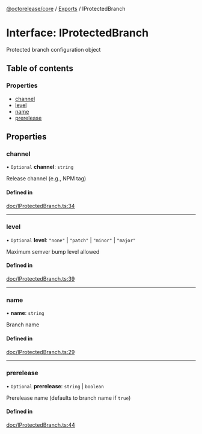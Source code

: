 [@octorelease/core](../README.md) / [Exports](../modules.md) / IProtectedBranch

# Interface: IProtectedBranch

Protected branch configuration object

## Table of contents

### Properties

- [channel](IProtectedBranch.md#channel)
- [level](IProtectedBranch.md#level)
- [name](IProtectedBranch.md#name)
- [prerelease](IProtectedBranch.md#prerelease)

## Properties

### channel

• `Optional` **channel**: `string`

Release channel (e.g., NPM tag)

#### Defined in

[doc/IProtectedBranch.ts:34](https://github.com/zowe-actions/octorelease/blob/3eb8460/packages/core/src/doc/IProtectedBranch.ts#L34)

___

### level

• `Optional` **level**: ``"none"`` \| ``"patch"`` \| ``"minor"`` \| ``"major"``

Maximum semver bump level allowed

#### Defined in

[doc/IProtectedBranch.ts:39](https://github.com/zowe-actions/octorelease/blob/3eb8460/packages/core/src/doc/IProtectedBranch.ts#L39)

___

### name

• **name**: `string`

Branch name

#### Defined in

[doc/IProtectedBranch.ts:29](https://github.com/zowe-actions/octorelease/blob/3eb8460/packages/core/src/doc/IProtectedBranch.ts#L29)

___

### prerelease

• `Optional` **prerelease**: `string` \| `boolean`

Prerelease name (defaults to branch name if `true`)

#### Defined in

[doc/IProtectedBranch.ts:44](https://github.com/zowe-actions/octorelease/blob/3eb8460/packages/core/src/doc/IProtectedBranch.ts#L44)
